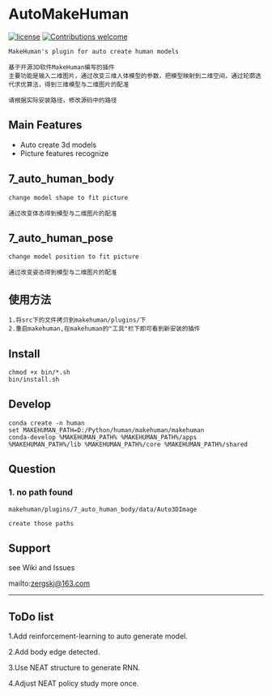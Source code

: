 # AutoMakeHuman

[![license](https://img.shields.io/github/license/mashape/apistatus.svg?maxAge=2592000)](LICENSE)
[![Contributions welcome](https://img.shields.io/badge/contributions-welcome-brightgreen.svg)](CONTRIBUTING.md)

    MakeHuman's plugin for auto create human models

    基于开源3D软件MakeHuman编写的插件
    主要功能是输入二维图片，通过改变三维人体模型的参数，把模型映射到二维空间，通过轮廓迭代求优算法，得到三维模型与二维图片的配准
    
    请根据实际安装路径，修改源码中的路径

## Main Features
 - Auto create 3d models
 - Picture features recognize

## 7_auto_human_body
    change model shape to fit picture

    通过改变体态得到模型与二维图片的配准

## 7_auto_human_pose
    change model position to fit picture

    通过改变姿态得到模型与二维图片的配准

## 使用方法
    1.将src下的文件拷贝到makehuman/plugins/下
    2.重启makehuman,在makehuman的"工具"栏下即可看到新安装的插件

## Install
    chmod +x bin/*.sh
    bin/install.sh
    
## Develop

    conda create -n human
    set MAKEHUMAN_PATH=D:/Python/human/makehuman/makehuman
    conda-develop %MAKEHUMAN_PATH% %MAKEHUMAN_PATH%/apps %MAKEHUMAN_PATH%/lib %MAKEHUMAN_PATH%/core %MAKEHUMAN_PATH%/shared

## Question

### 1. no path found
    makehuman/plugins/7_auto_human_body/data/Auto3DImage
    
    create those paths

## Support
  see Wiki and Issues

  mailto:<zergskj@163.com>

------------------

## ToDo list
 1.Add reinforcement-learning to auto generate model.

 2.Add body edge detected.

 3.Use NEAT structure to generate RNN.

 4.Adjust NEAT policy study more once.